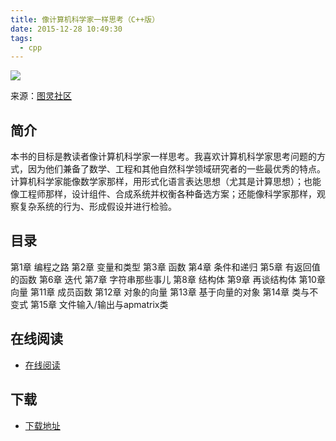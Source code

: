 ```yaml
---
title: 像计算机科学家一样思考（C++版）
date: 2015-12-28 10:49:30
tags:
  - cpp
---
```


![](http://box.kancloud.cn/cover_2015-09-01_55e54c9bd855_800x1068.jpg?imageMogr2/thumbnail/173x231!/interlace/1/quality/100)

来源：[图灵社区](http://www.ituring.com.cn/book/1203)

<!--more-->

## 简介 ##

本书的目标是教读者像计算机科学家一样思考。我喜欢计算机科学家思考问题的方式，因为他们兼备了数学、工程和其他自然科学领域研究者的一些最优秀的特点。计算机科学家能像数学家那样，用形式化语言表达思想（尤其是计算思想）；也能像工程师那样，设计组件、合成系统并权衡各种备选方案；还能像科学家那样，观察复杂系统的行为、形成假设并进行检验。

## 目录 ##

第1章 编程之路
第2章 变量和类型
第3章 函数
第4章 条件和递归
第5章 有返回值的函数
第6章 迭代
第7章 字符串那些事儿
第8章 结构体
第9章 再谈结构体
第10章 向量
第11章 成员函数
第12章 对象的向量
第13章 基于向量的对象
第14章 类与不变式
第15章 文件输入/输出与apmatrix类

## 在线阅读 ##

+ [在线阅读](http://www.kancloud.cn/ituring/nvshengeweiwei)

## 下载 ##

+ [下载地址](http://www.kancloud.cn/ituring/nvshengeweiwei)